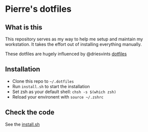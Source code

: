 # Pierre's dotfiles
## What is this
This repository serves as my way to help me setup and maintain my workstation. It takes the effort out of installing everything manually. 

These dotfiles are hugely influenced by @driesvints [dotfiles](https://github.com/driesvints/dotfiles/tree/f6321eed4852578c5c23894dcb22814851efd8d1)

## Installation

- Clone this repo to `~/.dotfiles`
- Run `install.sh` to start the installation
- Set zsh as your default shell: `chsh -s $(which zsh)`
- Reload your environent with `source ~/.zshrc`

## Check the code

See the [install.sh](install.sh)

